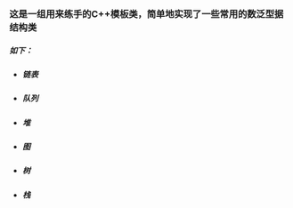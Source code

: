 ### 这是一组用来练手的C++模板类，简单地实现了一些常用的数泛型据结构类

##### 如下：

- ##### 链表

- ##### 队列

- ##### 堆

- ##### 图

- ##### 树

- ##### 栈